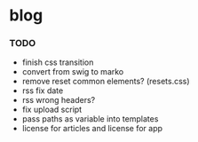 # blog

### TODO
- finish css transition
- convert from swig to marko
- remove reset common elements? (resets.css)
- rss fix date
- rss wrong headers?
- fix upload script
- pass paths as variable into templates
- license for articles and license for app
